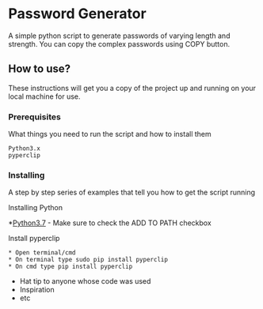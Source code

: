 # Password Generator

A simple python script to generate passwords of varying length and strength. You can copy the complex passwords using COPY button.

## How to use?

These instructions will get you a copy of the project up and running on your local machine for use. 

### Prerequisites

What things you need to run the script and how to install them

```
Python3.x
pyperclip
```

### Installing

A step by step series of examples that tell you how to get the script running

Installing Python


*[Python3.7](https://www.python.org/ftp/python/3.7.0/python-3.7.0.exe) - Make sure to check the ADD TO PATH checkbox

Install pyperclip

```
* Open terminal/cmd
* On terminal type sudo pip install pyperclip
* On cmd type pip install pyperclip
```


* Hat tip to anyone whose code was used
* Inspiration
* etc
